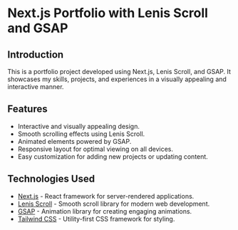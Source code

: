 # Next.js Portfolio with Lenis Scroll and GSAP

## Introduction

This is a portfolio project developed using Next.js, Lenis Scroll, and GSAP. It showcases my skills, projects, and experiences in a visually appealing and interactive manner.

## Features

- Interactive and visually appealing design.
- Smooth scrolling effects using Lenis Scroll.
- Animated elements powered by GSAP.
- Responsive layout for optimal viewing on all devices.
- Easy customization for adding new projects or updating content.

## Technologies Used

- [Next.js](https://nextjs.org/) - React framework for server-rendered applications.
- [Lenis Scroll](https://github.com/studio-freight/lenis) - Smooth scroll library for modern web development.
- [GSAP](https://greensock.com/gsap/) - Animation library for creating engaging animations.
- [Tailwind CSS](https://tailwindcss.com/) - Utility-first CSS framework for styling.

